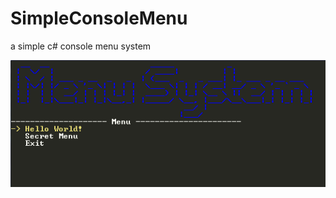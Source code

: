 # SimpleConsoleMenu
a simple c# console menu system 

![alt tag](https://raw.githubusercontent.com/Bobandy/SimpleConsoleMenu/master/SC1.PNG)
